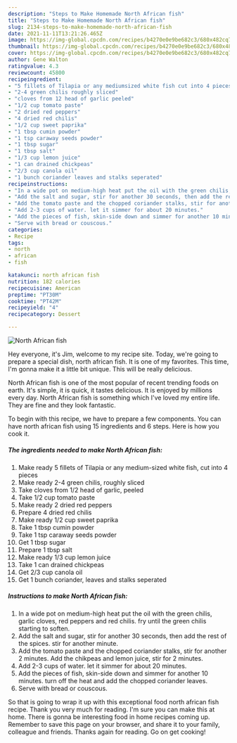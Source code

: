 ```yaml
---
description: "Steps to Make Homemade North African fish"
title: "Steps to Make Homemade North African fish"
slug: 2134-steps-to-make-homemade-north-african-fish
date: 2021-11-11T13:21:26.465Z
image: https://img-global.cpcdn.com/recipes/b4270e0e9be682c3/680x482cq70/north-african-fish-recipe-main-photo.jpg
thumbnail: https://img-global.cpcdn.com/recipes/b4270e0e9be682c3/680x482cq70/north-african-fish-recipe-main-photo.jpg
cover: https://img-global.cpcdn.com/recipes/b4270e0e9be682c3/680x482cq70/north-african-fish-recipe-main-photo.jpg
author: Gene Walton
ratingvalue: 4.3
reviewcount: 45800
recipeingredient:
- "5 fillets of Tilapia or any mediumsized white fish cut into 4 pieces"
- "2-4 green chilis roughly sliced"
- "cloves from 12 head of garlic peeled"
- "1/2 cup tomato paste"
- "2 dried red peppers"
- "4 dried red chilis"
- "1/2 cup sweet paprika"
- "1 tbsp cumin powder"
- "1 tsp caraway seeds powder"
- "1 tbsp sugar"
- "1 tbsp salt"
- "1/3 cup lemon juice"
- "1 can drained chickpeas"
- "2/3 cup canola oil"
- "1 bunch coriander leaves and stalks seperated"
recipeinstructions:
- "In a wide pot on medium-high heat put the oil with the green chilis, garlic cloves, red peppers and red chilis. fry until the green chilis starting to soften."
- "Add the salt and sugar, stir for another 30 seconds, then add the rest of the spices. stir for another minute."
- "Add the tomato paste and the chopped coriander stalks, stir for another 2 minutes. Add the chikpeas and lemon juice, stir for 2 minutes."
- "Add 2-3 cups of water. let it simmer for about 20 minutes."
- "Add the pieces of fish, skin-side down and simmer for another 10 minutes. turn off the heat and add the chopped coriander leaves."
- "Serve with bread or couscous."
categories:
- Recipe
tags:
- north
- african
- fish

katakunci: north african fish 
nutrition: 182 calories
recipecuisine: American
preptime: "PT30M"
cooktime: "PT42M"
recipeyield: "4"
recipecategory: Dessert

---
```



![North African fish](https://img-global.cpcdn.com/recipes/b4270e0e9be682c3/680x482cq70/north-african-fish-recipe-main-photo.jpg)

Hey everyone, it's Jim, welcome to my recipe site. Today, we're going to prepare a special dish, north african fish. It is one of my favorites. This time, I'm gonna make it a little bit unique. This will be really delicious.

North African fish is one of the most popular of recent trending foods on earth. It's simple, it is quick, it tastes delicious. It is enjoyed by millions every day. North African fish is something which I've loved my entire life. They are fine and they look fantastic.




To begin with this recipe, we have to prepare a few components. You can have north african fish using 15 ingredients and 6 steps. Here is how you cook it.

<!--inarticleads1-->

##### The ingredients needed to make North African fish:

1. Make ready 5 fillets of Tilapia or any medium-sized white fish, cut into 4 pieces
1. Make ready 2-4 green chilis, roughly sliced
1. Take cloves from 1/2 head of garlic, peeled
1. Take 1/2 cup tomato paste
1. Make ready 2 dried red peppers
1. Prepare 4 dried red chilis
1. Make ready 1/2 cup sweet paprika
1. Take 1 tbsp cumin powder
1. Take 1 tsp caraway seeds powder
1. Get 1 tbsp sugar
1. Prepare 1 tbsp salt
1. Make ready 1/3 cup lemon juice
1. Take 1 can drained chickpeas
1. Get 2/3 cup canola oil
1. Get 1 bunch coriander, leaves and stalks seperated




<!--inarticleads2-->

##### Instructions to make North African fish:

1. In a wide pot on medium-high heat put the oil with the green chilis, garlic cloves, red peppers and red chilis. fry until the green chilis starting to soften.
1. Add the salt and sugar, stir for another 30 seconds, then add the rest of the spices. stir for another minute.
1. Add the tomato paste and the chopped coriander stalks, stir for another 2 minutes. Add the chikpeas and lemon juice, stir for 2 minutes.
1. Add 2-3 cups of water. let it simmer for about 20 minutes.
1. Add the pieces of fish, skin-side down and simmer for another 10 minutes. turn off the heat and add the chopped coriander leaves.
1. Serve with bread or couscous.




So that is going to wrap it up with this exceptional food north african fish recipe. Thank you very much for reading. I'm sure you can make this at home. There is gonna be interesting food in home recipes coming up. Remember to save this page on your browser, and share it to your family, colleague and friends. Thanks again for reading. Go on get cooking!
